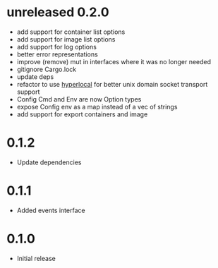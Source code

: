 # unreleased 0.2.0

* add support for container list options
* add support for image list options
* add support for log options
* better error representations
* improve (remove) mut in interfaces where it was no longer needed
* gitignore Cargo.lock
* update deps
* refactor to use [hyperlocal](https://github.com/softprops/hyperlocal) for better unix domain socket transport support
* Config Cmd and Env are now Option types
* expose Config env as a map instead of a vec of strings
* add support for export containers and image

# 0.1.2

* Update dependencies

# 0.1.1

* Added events interface

# 0.1.0

* Initial release
